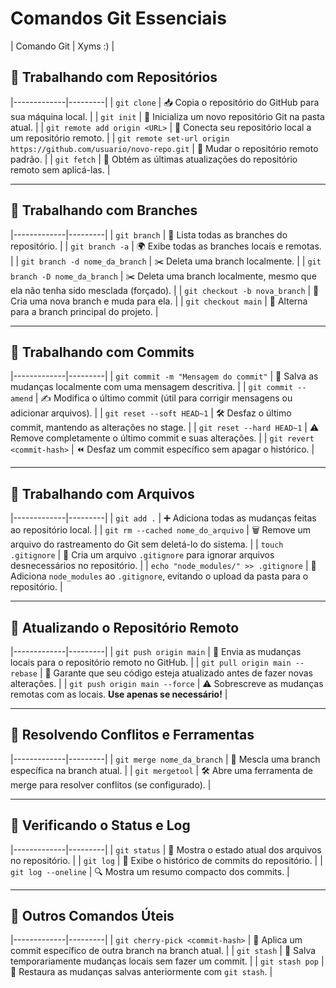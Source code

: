 # Comandos Git Essenciais
| Comando Git | Xyms :) |

## 🔹 **Trabalhando com Repositórios**
|-------------|---------|
| `git clone` | 📥 Copia o repositório do GitHub para sua máquina local. |
| `git init` | 🏁 Inicializa um novo repositório Git na pasta atual. |
| `git remote add origin <URL>` | 🔗 Conecta seu repositório local a um repositório remoto. |
| `git remote set-url origin https://github.com/usuario/novo-repo.git` | 💨 Mudar o repositório remoto padrão. |
| `git fetch` | 🔄 Obtém as últimas atualizações do repositório remoto sem aplicá-las. |

---

## 🔹 **Trabalhando com Branches**
|-------------|---------|
| `git branch` | 🌿 Lista todas as branches do repositório. |
| `git branch -a` | 🌍 Exibe todas as branches locais e remotas. |
| `git branch -d nome_da_branch` | ✂️ Deleta uma branch localmente. |
| `git branch -D nome_da_branch` | ✂️ Deleta uma branch localmente, mesmo que ela não tenha sido mesclada (forçado). |
| `git checkout -b nova_branch` | 🌱 Cria uma nova branch e muda para ela. |
| `git checkout main` | 🔄 Alterna para a branch principal do projeto. |

---

## 🔹 **Trabalhando com Commits**
|-------------|---------|
| `git commit -m "Mensagem do commit"` | 💾 Salva as mudanças localmente com uma mensagem descritiva. |
| `git commit --amend` | ✍️ Modifica o último commit (útil para corrigir mensagens ou adicionar arquivos). |
| `git reset --soft HEAD~1` | 🛠️ Desfaz o último commit, mantendo as alterações no stage. |
| `git reset --hard HEAD~1` | ⚠️ Remove completamente o último commit e suas alterações. |
| `git revert <commit-hash>` | ⏪ Desfaz um commit específico sem apagar o histórico. |

---

## 🔹 **Trabalhando com Arquivos**
|-------------|---------|
| `git add .` | ➕ Adiciona todas as mudanças feitas ao repositório local. |
| `git rm --cached nome_do_arquivo` | 🗑️ Remove um arquivo do rastreamento do Git sem deletá-lo do sistema. |
| `touch .gitignore` | 🚫 Cria um arquivo `.gitignore` para ignorar arquivos desnecessários no repositório. |
| `echo "node_modules/" >> .gitignore` | 📂 Adiciona `node_modules` ao `.gitignore`, evitando o upload da pasta para o repositório. |

---

## 🔹 **Atualizando o Repositório Remoto**
|-------------|---------|
| `git push origin main` | 🚀 Envia as mudanças locais para o repositório remoto no GitHub. |
| `git pull origin main --rebase` | 🔄 Garante que seu código esteja atualizado antes de fazer novas alterações. |
| `git push origin main --force` | ⚠️ Sobrescreve as mudanças remotas com as locais. **Use apenas se necessário!** |

---

## 🔹 **Resolvendo Conflitos e Ferramentas**
|-------------|---------|
| `git merge nome_da_branch` | 🔗 Mescla uma branch específica na branch atual. |
| `git mergetool` | 🛠️ Abre uma ferramenta de merge para resolver conflitos (se configurado). |

---

## 🔹 **Verificando o Status e Log**
|-------------|---------|
| `git status` | 📢 Mostra o estado atual dos arquivos no repositório. |
| `git log` | 📜 Exibe o histórico de commits do repositório. |
| `git log --oneline` | 🔍 Mostra um resumo compacto dos commits. |

---

## 🔹 **Outros Comandos Úteis**
|-------------|---------|
| `git cherry-pick <commit-hash>` | 🍒 Aplica um commit específico de outra branch na branch atual. |
| `git stash` | 💾 Salva temporariamente mudanças locais sem fazer um commit. |
| `git stash pop` | 🔄 Restaura as mudanças salvas anteriormente com `git stash`. |
